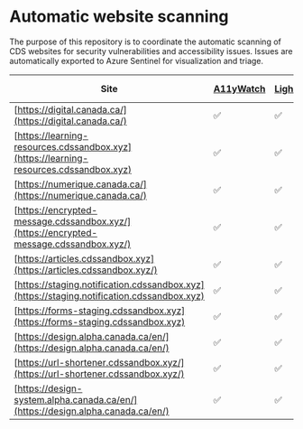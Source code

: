 # Automatic website scanning

The purpose of this repository is to coordinate the automatic scanning of CDS websites for security vulnerabilities and accessibility issues. Issues are automatically exported to Azure Sentinel for visualization and triage.


| Site | [A11yWatch](https://github.com/a11ywatch/github-actions) | [Lighthouse](https://github.com/treosh/lighthouse-ci-action) | [Nuclei](https://github.com/projectdiscovery/nuclei-action) | [OWASP-Zap](https://github.com/zaproxy/action-full-scan) |
|---|---|---|---|---|
|[https://digital.canada.ca/](https://digital.canada.ca/)|✅|✅|✅|⭕️|
|[https://learning-resources.cdssandbox.xyz](https://learning-resources.cdssandbox.xyz)|✅|✅|✅|✅|
|[https://numerique.canada.ca/](https://numerique.canada.ca/)|✅|✅|✅|⭕️|
|[https://encrypted-message.cdssandbox.xyz/](https://encrypted-message.cdssandbox.xyz/)|✅|✅|✅|✅|
|[https://articles.cdssandbox.xyz](https://articles.cdssandbox.xyz/)|✅|✅|✅|⭕️|
|[https://staging.notification.cdssandbox.xyz](https://staging.notification.cdssandbox.xyz)|✅|✅|✅|⭕️|
|[https://forms-staging.cdssandbox.xyz](https://forms-staging.cdssandbox.xyz)|✅|✅|✅|⭕️|
|[https://design.alpha.canada.ca/en/](https://design.alpha.canada.ca/en/)|✅|✅|✅|⭕️|
|[https://url-shortener.cdssandbox.xyz/](https://url-shortener.cdssandbox.xyz/)|✅|✅|✅|✅|
|[https://design-system.alpha.canada.ca/en/](https://design.alpha.canada.ca/en/)|✅|✅|✅|⭕️|